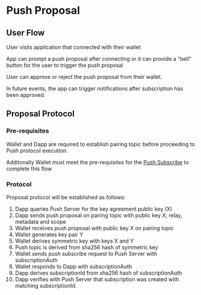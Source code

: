 # Push Proposal

## User Flow

User visits application that connected with their wallet

App can prompt a push proposal after connecting or it can provide a "bell" button for the user to trigger the push proposal

User can approve or reject the push proposal from their wallet.

In future events, the app can trigger notifications after subscription has been approved.

## Proposal Protocol

### Pre-requisites

Wallet and Dapp are required to establish pairing topic before proceeding to Push protocol execution.

Additonally Wallet must meet the pre-requisites for the [Push Subscribe](./push-subscribe.md) to complete this flow

### Protocol

Proposal protocol will be established as follows:

1. Dapp queries Push Server for the key agreement public key (X)
2. Dapp sends push proposal on pairing topic with public key X, relay, metadata and scope
3. Wallet receives push proposal with public key X on pairing topic
4. Wallet generates key pair Y
5. Wallet derives symmetric key with keys X and Y
6. Push topic is derived from sha256 hash of symmetric key 
7. Wallet sends push subscribe request to Push Server with subscriptionAuth
8. Wallet responds to Dapp with subscriptionAuth
9. Dapp derives subscriptionId from sha256 hash of subscriptionAuth
10. Dapp verifies with Push Server that subscription was created with matching subscriptionId.